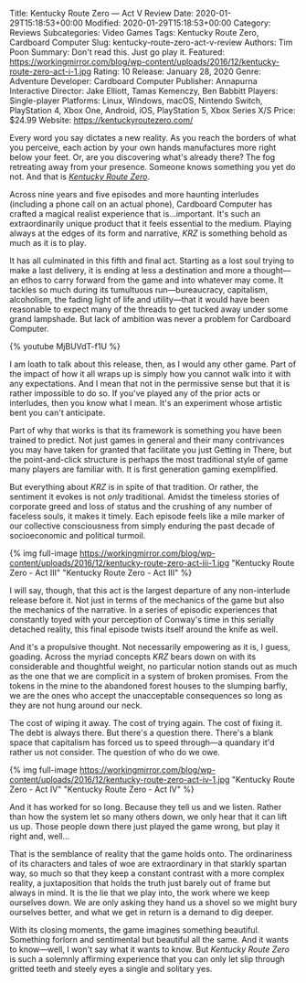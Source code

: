 Title: Kentucky Route Zero — Act V Review
Date: 2020-01-29T15:18:53+00:00
Modified: 2020-01-29T15:18:53+00:00
Category: Reviews
Subcategories: Video Games
Tags: Kentucky Route Zero, Cardboard Computer
Slug: kentucky-route-zero-act-v-review
Authors: Tim Poon
Summary: Don't read this. Just go play it.
Featured: https://workingmirror.com/blog/wp-content/uploads/2016/12/kentucky-route-zero-act-i-1.jpg
Rating: 10
Release: January 28, 2020
Genre: Adventure
Developer: Cardboard Computer
Publisher: Annapurna Interactive
Director: Jake Elliott, Tamas Kemenczy, Ben Babbitt
Players: Single-player
Platforms: Linux, Windows, macOS, Nintendo Switch, PlayStation 4, Xbox One, Android, iOS, PlayStation 5, Xbox Series X/S
Price: $24.99
Website: https://kentuckyroutezero.com/

Every word you say dictates a new reality. As you reach the borders of what you perceive, each action by your own hands manufactures more right below your feet. Or, are you discovering what's already there? The fog retreating away from your presence. Someone knows something you yet do not. And that is [*Kentucky Route Zero*](http://kentuckyroutezero.com/).

Across nine years and five episodes and more haunting interludes (including a phone call on an actual phone), Cardboard Computer has crafted a magical realist experience that is...important. It's such an extraordinarily unique product that it feels essential to the medium. Playing always at the edges of its form and narrative, *KRZ* is something behold as much as it is to play.

It has all culminated in this fifth and final act. Starting as a lost soul trying to make a last delivery, it is ending at less a destination and more a thought—an ethos to carry forward from the game and into whatever may come. It tackles so much during its tumultuous run—bureaucracy, capitalism, alcoholism, the fading light of life and utility—that it would have been reasonable to expect many of the threads to get tucked away under some grand lampshade. But lack of ambition was never a problem for Cardboard Computer.

{% youtube MjBUVdT-f1U %}

I am loath to talk about this release, then, as I would any other game. Part of the impact of how it all wraps up is simply how you cannot walk into it with any expectations. And I mean that not in the permissive sense but that it is rather impossible to do so. If you've played any of the prior acts or interludes, then you know what I mean. It's an experiment whose artistic bent you can't anticipate.

Part of why that works is that its framework is something you have been trained to predict. Not just games in general and their many contrivances you may have taken for granted that facilitate you just Getting in There, but the point-and-click structure is perhaps the most traditional style of game many players are familiar with. It is first generation gaming exemplified.

But everything about *KRZ* is in spite of that tradition. Or rather, the sentiment it evokes is not *only* traditional. Amidst the timeless stories of corporate greed and loss of status and the crushing of any number of faceless souls, it makes it timely. Each episode feels like a mile marker of our collective consciousness from simply enduring the past decade of socioeconomic and political turmoil.

{% img full-image https://workingmirror.com/blog/wp-content/uploads/2016/12/kentucky-route-zero-act-iii-1.jpg "Kentucky Route Zero - Act III" "Kentucky Route Zero - Act III" %}

I will say, though, that this act is the largest departure of any non-interlude release before it. Not just in terms of the mechanics of the game but also the mechanics of the narrative. In a series of episodic experiences that constantly toyed with your perception of Conway's time in this serially detached reality, this final episode twists itself around the knife as well.

And it's a propulsive thought. Not necessarily empowering as it is, I guess, goading. Across the myriad concepts *KRZ* bears down on with its considerable and thoughtful weight, no particular notion stands out as much as the one that we are complicit in a system of broken promises. From the tokens in the mine to the abandoned forest houses to the slumping barfly, we are the ones who accept the unacceptable consequences so long as they are not hung around our neck.

The cost of wiping it away. The cost of trying again. The cost of fixing it. The debt is always there. But there's a question there. There's a blank space that capitalism has forced us to speed through—a quandary it'd rather us not consider. The question of who do we owe.

{% img full-image https://workingmirror.com/blog/wp-content/uploads/2016/12/kentucky-route-zero-act-iv-1.jpg "Kentucky Route Zero - Act IV" "Kentucky Route Zero - Act IV" %}

And it has worked for so long. Because they tell us and we listen. Rather than how the system let so many others down, we only hear that it can lift us up. Those people down there just played the game wrong, but play it right and, well...

That is the semblance of reality that the game holds onto. The ordinariness of its characters and tales of woe are extraordinary in that starkly spartan way, so much so that they keep a constant contrast with a more complex reality, a juxtaposition that holds the truth just barely out of frame but always in mind. It is the lie that we play into, the work where we keep ourselves down. We are only asking they hand us a shovel so we might bury ourselves better, and what we get in return is a demand to dig deeper.

With its closing moments, the game imagines something beautiful. Something forlorn and sentimental but beautiful all the same. And it wants to know—well, I won't say what it wants to know. But *Kentucky Route Zero* is such a solemnly affirming experience that you can only let slip through gritted teeth and steely eyes a single and solitary yes.

